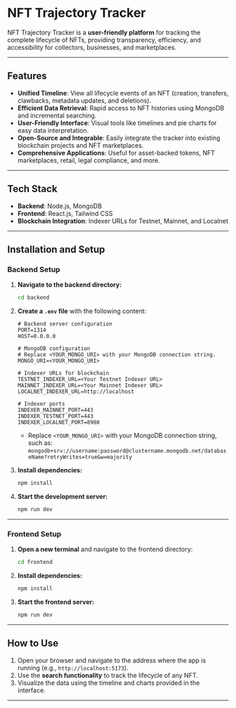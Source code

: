 # **NFT Trajectory Tracker**

NFT Trajectory Tracker is a **user-friendly platform** for tracking the complete lifecycle of NFTs, providing transparency, efficiency, and accessibility for collectors, businesses, and marketplaces.

---

## **Features**

- **Unified Timeline**: View all lifecycle events of an NFT (creation, transfers, clawbacks, metadata updates, and deletions).
- **Efficient Data Retrieval**: Rapid access to NFT histories using MongoDB and incremental searching.
- **User-Friendly Interface**: Visual tools like timelines and pie charts for easy data interpretation.
- **Open-Source and Integrable**: Easily integrate the tracker into existing blockchain projects and NFT marketplaces.
- **Comprehensive Applications**: Useful for asset-backed tokens, NFT marketplaces, retail, legal compliance, and more.

---

## **Tech Stack**

- **Backend**: Node.js, MongoDB
- **Frontend**: React.js, Tailwind CSS
- **Blockchain Integration**: Indexer URLs for Testnet, Mainnet, and Localnet

---

## **Installation and Setup**

### **Backend Setup**

1. **Navigate to the backend directory:**

   ```bash
   cd backend
   ```

2. **Create a `.env` file** with the following content:

   ```env
   # Backend server configuration
   PORT=1314
   HOST=0.0.0.0

   # MongoDB configuration
   # Replace <YOUR_MONGO_URI> with your MongoDB connection string.
   MONGO_URI=<YOUR_MONGO_URI>

   # Indexer URLs for blockchain
   TESTNET_INDEXER_URL=<Your Testnet Indexer URL>
   MAINNET_INDEXER_URL=<Your Mainnet Indexer URL>
   LOCALNET_INDEXER_URL=http://localhost

   # Indexer ports
   INDEXER_MAINNET_PORT=443
   INDEXER_TESTNET_PORT=443
   INDEXER_LOCALNET_PORT=8980
   ```

   - Replace `<YOUR_MONGO_URI>` with your MongoDB connection string, such as:  
     `mongodb+srv://username:password@clustername.mongodb.net/databaseName?retryWrites=true&w=majority`

3. **Install dependencies:**

   ```bash
   npm install
   ```

4. **Start the development server:**
   ```bash
   npm run dev
   ```

---

### **Frontend Setup**

1. **Open a new terminal** and navigate to the frontend directory:

   ```bash
   cd frontend
   ```

2. **Install dependencies:**

   ```bash
   npm install
   ```

3. **Start the frontend server:**
   ```bash
   npm run dev
   ```

---

## **How to Use**

1. Open your browser and navigate to the address where the app is running (e.g., `http://localhost:5173`).
2. Use the **search functionality** to track the lifecycle of any NFT.
3. Visualize the data using the timeline and charts provided in the interface.

---
